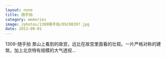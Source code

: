 ```yaml
---
layout: none
title: 随手拍
category: memories
image: /photos/1309随手拍/DSC00397.jpg
date: 2013-09-01
---
```

1309-随手拍 景山上看到的故宫，远比在故宫里面看的壮观。一片严格对称的建筑，加上北京特有规模的大气透视...